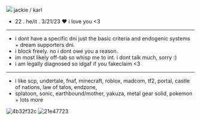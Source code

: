 ![](https://github.com/two-dee/two-dee/assets/145892647/b2037391-05aa-4fa5-9aae-3a6c9d599ceb) jackie / karl
-  22 . he/it . 3/21/23 ♥ i love you <3
- --------------------------------------------------------
-  i dont have a specific dni just the basic criteria and endogenic systems + dream supporters dni.
-  i block freely. no i dont owe you a reason.
-  im most likely off-tab so whisp me to int. i dont talk much, sorry :)
-  i am legally diagnosed so idgaf if you fakeclaim <3
- --------------------------------------------------------
- i like scp, undertale, fnaf, minecraft, roblox, madcom, tf2, portal, castle of nations, law of talos, endzone,
- splatoon, sonic, earthbound/mother, yakuza, metal gear solid, pokemon + lots more

![4b32f32c](https://github.com/two-dee/two-dee/assets/145892647/67771a78-0288-4235-84bc-9086b5dc00bc) ![21e47723](https://github.com/two-dee/two-dee/assets/145892647/b1474465-dfc1-4180-9955-1fffa10076c9) 
